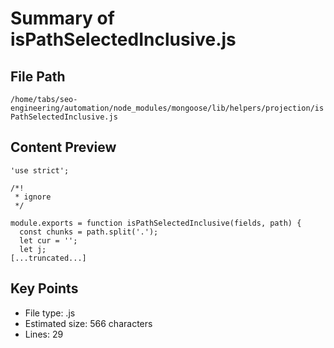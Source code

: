# Summary of isPathSelectedInclusive.js
  
## File Path
`/home/tabs/seo-engineering/automation/node_modules/mongoose/lib/helpers/projection/isPathSelectedInclusive.js`

## Content Preview
```
'use strict';

/*!
 * ignore
 */

module.exports = function isPathSelectedInclusive(fields, path) {
  const chunks = path.split('.');
  let cur = '';
  let j;
[...truncated...]
```

## Key Points
- File type: .js
- Estimated size: 566 characters
- Lines: 29
